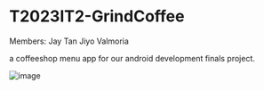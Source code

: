 # T2023IT2-GrindCoffee

Members: 
Jay Tan
Jiyo Valmoria 

a coffeeshop menu app for our android development finals project. 

![image](https://github.com/jayinnhahn/T2023IT2-GrindCoffee/assets/60001990/d2f5d623-a7b2-450d-a0e1-bf2f4d5be796)
